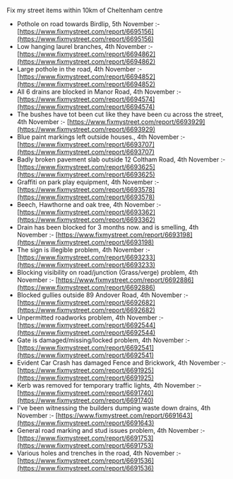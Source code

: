 Fix my street items within 10km of Cheltenham centre

<!-- fix_marker starts -->

- Pothole on road towards Birdlip, 5th November :- [https://www.fixmystreet.com/report/6695156](https://www.fixmystreet.com/report/6695156)
- Low hanging laurel branches, 4th November :- [https://www.fixmystreet.com/report/6694862](https://www.fixmystreet.com/report/6694862)
- Large pothole in the road, 4th November :- [https://www.fixmystreet.com/report/6694852](https://www.fixmystreet.com/report/6694852)
- All 6 drains are blocked in Manor Road, 4th November :- [https://www.fixmystreet.com/report/6694574](https://www.fixmystreet.com/report/6694574)
- The bushes have tot been cut like they have been cu across the street, 4th November :- [https://www.fixmystreet.com/report/6693929](https://www.fixmystreet.com/report/6693929)
- Blue paint markings left outside houses., 4th November :- [https://www.fixmystreet.com/report/6693707](https://www.fixmystreet.com/report/6693707)
- Badly broken pavement slab outside 12 Coltham Road, 4th November :- [https://www.fixmystreet.com/report/6693625](https://www.fixmystreet.com/report/6693625)
- Graffiti on park play equipment, 4th November :- [https://www.fixmystreet.com/report/6693578](https://www.fixmystreet.com/report/6693578)
- Beech, Hawthorne and oak tree, 4th November :- [https://www.fixmystreet.com/report/6693362](https://www.fixmystreet.com/report/6693362)
- Drain has been blocked for 3 months now. and is smelling, 4th November :- [https://www.fixmystreet.com/report/6693198](https://www.fixmystreet.com/report/6693198)
- The sign is illegible problem, 4th November :- [https://www.fixmystreet.com/report/6693233](https://www.fixmystreet.com/report/6693233)
- Blocking visibility on road/junction (Grass/verge) problem, 4th November :- [https://www.fixmystreet.com/report/6692886](https://www.fixmystreet.com/report/6692886)
- Blocked gullies outside 89 Andover Road, 4th November :- [https://www.fixmystreet.com/report/6692682](https://www.fixmystreet.com/report/6692682)
- Unpermitted roadworks problem, 4th November :- [https://www.fixmystreet.com/report/6692544](https://www.fixmystreet.com/report/6692544)
- Gate is damaged/missing/locked problem, 4th November :- [https://www.fixmystreet.com/report/6692541](https://www.fixmystreet.com/report/6692541)
- Evident Car Crash has damaged Fence and Brickwork, 4th November :- [https://www.fixmystreet.com/report/6691925](https://www.fixmystreet.com/report/6691925)
- Kerb was removed for temporary traffic lights, 4th November :- [https://www.fixmystreet.com/report/6691740](https://www.fixmystreet.com/report/6691740)
- I've been witnessing the builders dumping waste down drains, 4th November :- [https://www.fixmystreet.com/report/6691643](https://www.fixmystreet.com/report/6691643)
- General road marking and stud issues problem, 4th November :- [https://www.fixmystreet.com/report/6691753](https://www.fixmystreet.com/report/6691753)
- Various holes and trenches in the road, 4th November :- [https://www.fixmystreet.com/report/6691536](https://www.fixmystreet.com/report/6691536)

<!-- fix_marker ends -->